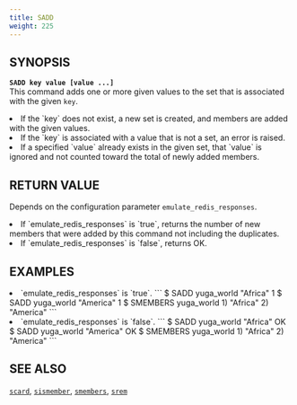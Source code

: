 ```yaml
---
title: SADD
weight: 225
---
```

## SYNOPSIS
<b>`SADD key value [value ...]`</b><br>
This command adds one or more given values to the set that is associated with the given `key`.
<li>If the `key` does not exist, a new set is created, and members are added with the given values.
<li>If the `key` is associated with a value that is not a set, an error is raised.</li>
<li>If a specified `value` already exists in the given set, that `value` is ignored and not counted toward the total of newly added members.</li>

## RETURN VALUE
Depends on the configuration parameter `emulate_redis_responses`.
<li>
If `emulate_redis_responses` is `true`, returns
the number of new members that were added by this command not including the duplicates.
</li>
<li>
If `emulate_redis_responses` is `false`, returns OK.
</li>


## EXAMPLES
<li> `emulate_redis_responses` is `true`.
```
$ SADD yuga_world "Africa"
1
$ SADD yuga_world "America"
1
$ SMEMBERS yuga_world
1) "Africa"
2) "America"
```
</li>

<li> `emulate_redis_responses` is `false`.
```
$ SADD yuga_world "Africa"
OK
$ SADD yuga_world "America"
OK
$ SMEMBERS yuga_world
1) "Africa"
2) "America"
```
</li>

## SEE ALSO
[`scard`](../scard/), [`sismember`](../sismember/), [`smembers`](../smembers/), [`srem`](../srem/)
